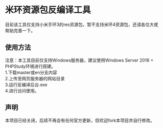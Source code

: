 # 米环资源包反编译工具
目前该工具仅支持小米手环3的res资源包，暂不支持米环4资源包，还请各位大佬帮助完善一下。   
## 使用方法   
注意：本工具目前仅支持Windows服务器，建议使用Windows Server 2016 + PHPStudy环境进行搭建。   
1.下载master或en分支内容   
2.上传至网页服务器的网站目录   
3.运行反编译后台.exe   
4.进行访问使用。   
## 声明
本项目已经关闭，后续不再会有任何官方更新，但欢迎fork本项目并自行修改。
